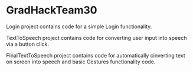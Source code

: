 # GradHackTeam30

Login project contains code for a simple Login functionality.

TextToSpeech project contains code for converting user input into speech via a button click.

FinalTextToSpeech project contains code for automatically cinverting text on screen into speech and basic Gestures functionality code.
